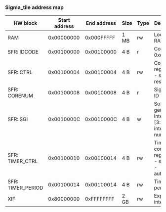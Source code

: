 ### Sigma_tile address map

HW block | Start address | End address | Size | Type | Description
-------- | ------------- | ----------- | ---- | ---- | -----------
RAM | 0x00000000 | 0x000FFFFF | 1 MB | rw | Local CPU RAM
SFR: IDCODE | 0x00100000 | 0x00100000 | 4 B | r | Constant: 0xdeadbeef
SFR: CTRL | 0x00100004 | 0x00100004 | 4 B | rw | Control register: [0] - software reset
SFR: CORENUM | 0x00100008 | 0x00100008 | 4 B | r | Sigma tile ID
SFR: SGI | 0x0010000C | 0x0010000C | 4 B | w | Software generated interrupt: [3:0] - interrupt number
SFR: TIMER_CTRL | 0x00100010 | 0x00100014 | 4 B | rw | Timer control register: [0] - start; [1] - autoreload
SFR: TIMER_PERIOD | 0x00100014 | 0x00100014 | 4 B | rw | Timer period
XIF | 0x80000000 | 0xFFFFFFFF | 2 GB | rw | Expansion interface
